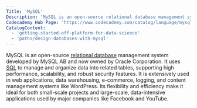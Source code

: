```yaml
---
Title: 'MySQL'
Description: 'MySQL is an open-source relational database management system (RDBMS) used for managing and organizing data with SQL.'
Codecademy Hub Page: 'https://www.codecademy.com/catalog/language/mysql'
CatalogContent:
  - 'getting-started-off-platform-for-data-science'
  - 'paths/design-databases-with-mysql'
---
```


MySQL is an open-source [relational database](https://www.codecademy.com/resources/docs/general/database/relational-database) management system developed by MySQL AB and now owned by Oracle Corporation. It uses [SQL](https://www.codecademy.com/resources/docs/sql) to manage and organize data into related tables, supporting high performance, scalability, and robust security features. It is extensively used in web applications, data warehousing, e-commerce, logging, and content management systems like WordPress. Its flexibility and efficiency make it ideal for both small-scale projects and large-scale, data-intensive applications used by major companies like Facebook and YouTube.